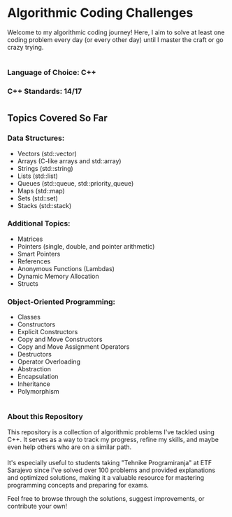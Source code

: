 # Algorithmic Coding Challenges
Welcome to my algorithmic coding journey! Here, I aim to solve at least one coding problem every day (or every other day) until I master the craft or go crazy trying.
#
### Language of Choice: C++
### C++ Standards: 14/17
#
## Topics Covered So Far
### Data Structures:
* Vectors (std::vector)
* Arrays (C-like arrays and std::array)
* Strings (std::string)
* Lists (std::list)
* Queues (std::queue, std::priority_queue)
* Maps (std::map)
* Sets (std::set)
* Stacks (std::stack)
### Additional Topics:
- Matrices
- Pointers (single, double, and pointer arithmetic)
- Smart Pointers
- References
- Anonymous Functions (Lambdas)
- Dynamic Memory Allocation
- Structs
### Object-Oriented Programming:
- Classes
- Constructors
- Explicit Constructors
- Copy and Move Constructors
- Copy and Move Assignment Operators
- Destructors
- Operator Overloading
- Abstraction
- Encapsulation
- Inheritance
- Polymorphism
#
### About this Repository
This repository is a collection of algorithmic problems I've tackled using C++. It serves as a way to track my progress, refine my skills, and maybe even help others who are on a similar path.
####
It's especially useful to students taking "Tehnike Programiranja" at ETF Sarajevo since I've solved over 100 problems and provided explanations and optimized solutions, making it a valuable resource for mastering programming concepts and preparing for exams.

Feel free to browse through the solutions, suggest improvements, or contribute your own!
